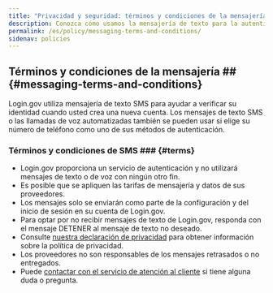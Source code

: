```yaml
---
title: "Privacidad y seguridad: términos y condiciones de la mensajería"
description: Conozca cómo usamos la mensajería de texto para la autenticación.
permalink: /es/policy/messaging-terms-and-conditions/
sidenav: policies
---
```

## Términos y condiciones de la mensajería ## {#messaging-terms-and-conditions}
Login.gov utiliza mensajería de texto SMS para ayudar a verificar su identidad cuando usted crea una nueva cuenta. Los mensajes de texto SMS o las llamadas de voz automatizadas también se pueden usar si elige su número de teléfono como uno de sus métodos de autenticación.

### Términos y condiciones de SMS ### {#terms}

* Login.gov proporciona un servicio de autenticación y no utilizará mensajes de texto o de voz con ningún otro fin.
* Es posible que se apliquen las tarifas de mensajería y datos de sus proveedores.
* Los mensajes solo se enviarán como parte de la configuración y del inicio de sesión en su cuenta de Login.gov.
* Para optar por no recibir mensajes de texto de Login.gov, responda con el mensaje DETENER al mensaje de texto no deseado.
* Consulte [nuestra declaración de privacidad](/es/policy/our-privacy-act-statement/) para obtener información sobre la política de privacidad.
* Los proveedores no son responsables de los mensajes retrasados ​​o no entregados.
* Puede [contactar con el servicio de atención al cliente](/es/contact/) si tiene alguna duda o pregunta.
